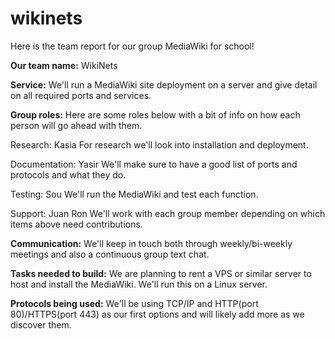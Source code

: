 # wikinets

Here is the team report for our group MediaWiki for school!

**Our team name:** WikiNets


**Service:** We'll run a MediaWiki site deployment on a server and give detail on all required ports and services.


**Group roles:** Here are some roles below with a bit of info on how each person will go ahead with them.

Research:
Kasia
For research we'll look into installation and deployment.

Documentation:
Yasir
We'll make sure to have a good list of ports and protocols and what they do.

Testing:
Sou
We'll run the MediaWiki and test each function.

Support:
Juan
Ron
We'll work with each group member depending on which items above need contributions.


**Communication:** We'll keep in touch both through weekly/bi-weekly meetings and also a continuous group text chat.


**Tasks needed to build:** We are planning to rent a VPS or similar server to host and install the MediaWiki. We'll run this on a Linux server.


**Protocols being used:** We'll be using TCP/IP and HTTP(port 80)/HTTPS(port 443) as our first options and will likely add more as we discover them.
